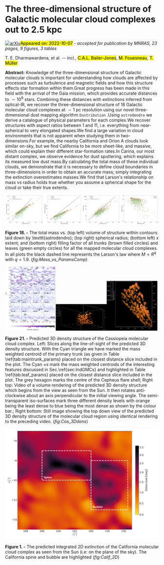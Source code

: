 <div class="macros" style="visibility:hidden;">
$\newcommand{\ensuremath}{}$
$\newcommand{\xspace}{}$
$\newcommand{\object}[1]{\texttt{#1}}$
$\newcommand{\farcs}{{.}''}$
$\newcommand{\farcm}{{.}'}$
$\newcommand{\arcsec}{''}$
$\newcommand{\arcmin}{'}$
$\newcommand{\ion}[2]{#1#2}$
$\newcommand{\textsc}[1]{\textrm{#1}}$
$\newcommand{\hl}[1]{\textrm{#1}}$
$\newcommand{\footnote}[1]{}$
$\newcommand{\thebibliography}{\DeclareRobustCommand{\VAN}[3]{##3}\VANthebibliography}$</div>

<div class="macros" style="visibility:hidden;">
$\newcommand{\ensuremath}{}$
$\newcommand{\xspace}{}$
$\newcommand{\object}[1]{\texttt{#1}}$
$\newcommand{\farcs}{{.}''}$
$\newcommand{\farcm}{{.}'}$
$\newcommand{\arcsec}{''}$
$\newcommand{\arcmin}{'}$
$\newcommand{\ion}[2]{#1#2}$
$\newcommand{\textsc}[1]{\textrm{#1}}$
$\newcommand{\hl}[1]{\textrm{#1}}$
$\newcommand{\footnote}[1]{}$
$\newcommand{\thebibliography}{\DeclareRobustCommand{\VAN}[3]{##3}\VANthebibliography}$</div>



<div id="title">

# The three-dimensional structure of Galactic molecular cloud complexes out to 2.5 kpc 

</div>
<div id="comments">

[![arXiv](https://img.shields.io/badge/arXiv-2210.03615-b31b1b.svg)](https://arxiv.org/abs/2210.03615)<mark>Appeared on: 2022-10-07</mark> - _accepted for publication by MNRAS, 23 pages, 9 figures, 3 tables_

</div>
<div id="authors">

T. E. Dharmawardena, et al. -- incl., <mark><mark>C.A.L. Bailer-Jones</mark></mark>, <mark><mark>M. Fouesneau</mark></mark>, <mark><mark>T. Müller</mark></mark>

</div>
<div id="abstract">

**Abstract:** Knowledge of the three-dimensional structure of Galactic molecular clouds is important for understanding how clouds are affected by processes such as turbulence and magnetic fields and how this structure effects star formation within them.Great progress has been made in this field with the arrival of the Gaia mission, which provides accurate distances to $\sim10^{9}$ stars. Combining these distances with extinctions inferred from optical-IR, we recover the three-dimensional structure of 16 Galactic molecular cloud complexes at $\sim1$ pc resolution using our novel three-dimensional dust mapping algorithm $\texttt{Dustribution}$ .Using $\texttt{astrodendro}$ we derive a catalogue of physical parameters for each complex.We recover structures with aspect ratios between 1 and 11, i.e. everything from near-spherical to very elongated shapes.We find a large variation in cloud environments that is not apparent when studying them in two-dimensions.For example, the nearby California and Orion A clouds look similar on-sky, but we find California to be more sheet-like, and massive, which could explain their different star-formation rates.In Carina, our most distant complex, we observe evidence for dust sputtering, which explains its measured low dust mass.By calculating the total mass of these individual clouds, we demonstrate that it is necessary to define cloud boundaries in three-dimensions in order to obtain an accurate mass; simply integrating the extinction overestimates masses.We find that Larson's relationship on mass vs radius holds true whether you assume a spherical shape for the cloud or take their true extents.

</div>

<div id="div_fig1">

<img src="tmp_2210.03615/./Figures/RegionParams/Plot_AllRegions_AllTrunksChildren_Mass_vs_Vol.png" alt="Fig18.1" width="25%"/><img src="tmp_2210.03615/./Figures/RegionParams/Plot_AllRegions_AllTrunksChildren_Mass_vs_SphericalRad.png" alt="Fig18.2" width="25%"/><img src="tmp_2210.03615/./Figures/RegionParams/Plot_AllRegions_AllTrunksChildren_Mass_vs_Xextent.png" alt="Fig18.3" width="25%"/><img src="tmp_2210.03615/./Figures/RegionParams/Plot_AllRegions_AllTrunksChildren_Mass_vs_FillFac.png" alt="Fig18.4" width="25%"/>

**Figure 18. -** The total mass vs. (top left) volume of structure within contours laid down by \texttt{astrodendro}; (top right) spherical radius; (bottom left) $x$ extent; and (bottom right) filling factor of all trunks (brown filled circles) and leaves (green empty circles) for all the mapped molecular cloud complexes. In all plots the black dashed line represents the Larson's law where $M \propto R^{q}$ with $q = 1.9$. (*fig:Mass_vs_ParamsComp*)

</div>
<div id="div_fig2">

<img src="tmp_2210.03615/./Figures/Dense_LowCbar/Cas_GpyPredicted_DensitySlices_alongDist.png" alt="Fig21.1" width="33%"/><img src="tmp_2210.03615/./Figures/ThreeD_renders/mn_22_2305_mj_cassiopeia_sun.png" alt="Fig21.2" width="33%"/><img src="tmp_2210.03615/./Figures/ThreeD_renders/mn_22_2305_mj_cassiopeia_top.png" alt="Fig21.3" width="33%"/>

**Figure 21. -**  Predicted 3D density structure of the Cassiopeia molecular cloud complex. Left: Slices along the line-of-sight of the predicted 3D density structure. With the Cyan triangle we have marked the mass weighted centroid of the primary trunk (as given in Table \ref{tab:maintrunk_params} placed on the closest distance slice included in the plot. The Cyan $\times$s mark the mass weighted centroids of the interesting features discussed in Sec.\ref{sec:IndGMCs} and highlighted in Table \ref{tab:leaf_params} placed on the closest distance slice included in the plot. The grey hexagon marks the centre of the Cepheus flare shell; Right top: Video of a volume rendering of the predicted 3D density structure which begins from the view as seen from the Sun. It then rotates anti-clockwise about an axis perpendicular to the initial viewing angle. The semi-transparent iso-surfaces mark three different density levels with orange being the least dense to blue being the most dense as shown by the colour bar.; Right bottom: Still image showing the top down view of the predicted 3D density structure of the molecular cloud region using identical rendering to the preceding video. (*fig:Cas_3Ddens*)

</div>
<div id="div_fig3">

<img src="tmp_2210.03615/./Figures/Ext_Features/California_Ext_Cumulative_WithFeatures.png" alt="Fig1" width="100%"/>

**Figure 1. -** The predicted integrated 2D extinction of the California molecular cloud complex as seen from the Sun (i.e: on the plane of the sky). The California spine and bubble are highlighted (*fig:Calif_2D*)

</div>
